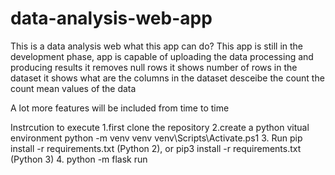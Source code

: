 # data-analysis-web-app
This is a data analysis web 
what this app can do?
  This app is still in the development phase, 
  app is capable of uploading the data processing and producing results 
  it removes null rows
  it shows number of rows in the dataset
  it shows what are the columns in the dataset
  desceibe the count the count mean values of the data
  
 A  lot more features will be included from time to time
 
 Instrcution to execute 
 1.first clone the repository 
 2.create a python vitual environment
    python -m venv venv
    venv\Scripts\Activate.ps1
 3. Run pip install -r requirements.txt (Python 2), or pip3 install -r requirements.txt (Python 3)
 4. python -m flask run
